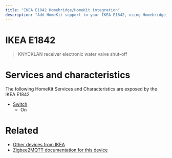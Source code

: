 ```yaml
---
title: "IKEA E1842 Homebridge/HomeKit integration"
description: "Add HomeKit support to your IKEA E1842, using Homebridge, Zigbee2MQTT and homebridge-z2m."
---
```

<!---
This file has been GENERATED using src/docgen/docgen.ts
DO NOT EDIT THIS FILE MANUALLY!
-->
# IKEA E1842
> KNYCKLAN receiver electronic water valve shut-off


# Services and characteristics
The following HomeKit Services and Characteristics are exposed by
the IKEA E1842

* [Switch](../../switch.md)
  * On


# Related
* [Other devices from IKEA](../index.md#ikea)
* [Zigbee2MQTT documentation for this device](https://www.zigbee2mqtt.io/devices/E1842.html)